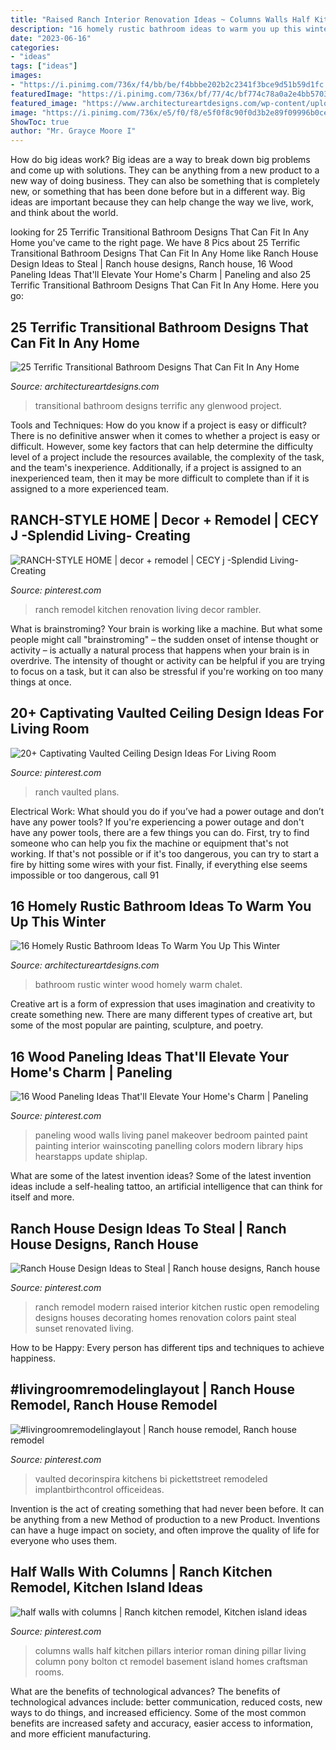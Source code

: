 ```yaml
---
title: "Raised Ranch Interior Renovation Ideas ~ Columns Walls Half Kitchen Pillars Interior Roman Dining Pillar Living Column Pony Bolton Ct Remodel Basement Island Homes Craftsman Rooms"
description: "16 homely rustic bathroom ideas to warm you up this winter"
date: "2023-06-16"
categories:
- "ideas"
tags: ["ideas"]
images:
- "https://i.pinimg.com/736x/f4/bb/be/f4bbbe202b2c2341f3bce9d51b59d1fc.jpg"
featuredImage: "https://i.pinimg.com/736x/bf/77/4c/bf774c78a0a2e4bb5703d1ae6213b678.jpg"
featured_image: "https://www.architectureartdesigns.com/wp-content/uploads/2015/02/25-Terrific-Transitional-Bathroom-Designs-That-Can-Fit-In-Any-Home-2-630x450.jpg"
image: "https://i.pinimg.com/736x/e5/f0/f8/e5f0f8c90f0d3b2e89f09996b0ce8db3--renovated-ranch-house-interior-modern-ranch-house.jpg"
ShowToc: true
author: "Mr. Grayce Moore I"
---
```



How do big ideas work?
Big ideas are a way to break down big problems and come up with solutions. They can be anything from a new product to a new way of doing business. They can also be something that is completely new, or something that has been done before but in a different way. Big ideas are important because they can help change the way we live, work, and think about the world.

	

		
looking for 25 Terrific Transitional Bathroom Designs That Can Fit In Any Home you've came to the right page. We have 8 Pics about 25 Terrific Transitional Bathroom Designs That Can Fit In Any Home like Ranch House Design Ideas to Steal | Ranch house designs, Ranch house, 16 Wood Paneling Ideas That&#039;ll Elevate Your Home&#039;s Charm | Paneling and also 25 Terrific Transitional Bathroom Designs That Can Fit In Any Home. Here you go:
		
    
## 25 Terrific Transitional Bathroom Designs That Can Fit In Any Home

<img loading=lazy src="https://www.architectureartdesigns.com/wp-content/uploads/2015/02/25-Terrific-Transitional-Bathroom-Designs-That-Can-Fit-In-Any-Home-2-630x450.jpg" onerror="this.onerror=null;this.src='https://tse1.mm.bing.net/th?id=OIP.lRhpO4hCJjpV_E5fEZG05wHaFS&amp;pid=15.1';" alt="25 Terrific Transitional Bathroom Designs That Can Fit In Any Home">

_Source: architectureartdesigns.com_

>transitional bathroom designs terrific any glenwood project. 

	

Tools and Techniques: How do you know if a project is easy or difficult?
There is no definitive answer when it comes to whether a project is easy or difficult. However, some key factors that can help determine the difficulty level of a project include the resources available, the complexity of the task, and the team's inexperience. Additionally, if a project is assigned to an inexperienced team, then it may be more difficult to complete than if it is assigned to a more experienced team.

    
## RANCH-STYLE HOME | Decor + Remodel | CECY J -Splendid Living- Creating

<img loading=lazy src="https://i.pinimg.com/736x/b7/af/5b/b7af5b734c75c981047db3dccd0427c2--ranch-kitchen-renovation-rambler-kitchen-remodel.jpg?b=t" onerror="this.onerror=null;this.src='https://tse3.mm.bing.net/th?id=OIP.PujbvROgtyXP_x6gFFKI5wHaIr&amp;pid=15.1';" alt="RANCH-STYLE HOME | decor + remodel | CECY j -Splendid Living- Creating">

_Source: pinterest.com_

>ranch remodel kitchen renovation living decor rambler. 

	

What is brainstroming?
Your brain is working like a machine. But what some people might call "brainstroming" – the sudden onset of intense thought or activity – is actually a natural process that happens when your brain is in overdrive. The intensity of thought or activity can be helpful if you are trying to focus on a task, but it can also be stressful if you're working on too many things at once.

    
## 20+ Captivating Vaulted Ceiling Design Ideas For Living Room

<img loading=lazy src="https://i.pinimg.com/736x/f4/bb/be/f4bbbe202b2c2341f3bce9d51b59d1fc.jpg" onerror="this.onerror=null;this.src='https://tse3.mm.bing.net/th?id=OIP.lQOudCZ7VWEtxQxTHtpXfQHaJo&amp;pid=15.1';" alt="20+ Captivating Vaulted Ceiling Design Ideas For Living Room">

_Source: pinterest.com_

>ranch vaulted plans. 

	

Electrical Work: What should you do if you’ve had a power outage and don’t have any power tools?
If you're experiencing a power outage and don't have any power tools, there are a few things you can do. First, try to find someone who can help you fix the machine or equipment that's not working. If that's not possible or if it's too dangerous, you can try to start a fire by hitting some wires with your fist. Finally, if everything else seems impossible or too dangerous, call 91
    
## 16 Homely Rustic Bathroom Ideas To Warm You Up This Winter

<img loading=lazy src="https://www.architectureartdesigns.com/wp-content/uploads/2014/10/16-Homely-Rustic-Bathroom-Ideas-To-Warm-You-Up-This-Winter-15-630x945.jpg" onerror="this.onerror=null;this.src='https://tse3.mm.bing.net/th?id=OIP.-3ylrL3JiL3n5yQz6WF4ZgHaLH&amp;pid=15.1';" alt="16 Homely Rustic Bathroom Ideas To Warm You Up This Winter">

_Source: architectureartdesigns.com_

>bathroom rustic winter wood homely warm chalet. 

	

Creative art is a form of expression that uses imagination and creativity to create something new. There are many different types of creative art, but some of the most popular are painting, sculpture, and poetry.

    
## 16 Wood Paneling Ideas That&#039;ll Elevate Your Home&#039;s Charm | Paneling

<img loading=lazy src="https://i.pinimg.com/736x/b7/84/32/b7843273c1ecae0f1c18c9a298172b50.jpg" onerror="this.onerror=null;this.src='https://tse3.mm.bing.net/th?id=OIP.RHQnLMH-vkkDcvVUZJJ1TgHaLD&amp;pid=15.1';" alt="16 Wood Paneling Ideas That&#039;ll Elevate Your Home&#039;s Charm | Paneling">

_Source: pinterest.com_

>paneling wood walls living panel makeover bedroom painted paint painting interior wainscoting panelling colors modern library hips hearstapps update shiplap. 

	

What are some of the latest invention ideas?
Some of the latest invention ideas include a self-healing tattoo, an artificial intelligence that can think for itself and more.

    
## Ranch House Design Ideas To Steal | Ranch House Designs, Ranch House

<img loading=lazy src="https://i.pinimg.com/736x/e5/f0/f8/e5f0f8c90f0d3b2e89f09996b0ce8db3--renovated-ranch-house-interior-modern-ranch-house.jpg" onerror="this.onerror=null;this.src='https://tse4.mm.bing.net/th?id=OIP.7IIrfoFzxEQFBXz8DBPsDQHaHa&amp;pid=15.1';" alt="Ranch House Design Ideas to Steal | Ranch house designs, Ranch house">

_Source: pinterest.com_

>ranch remodel modern raised interior kitchen rustic open remodeling designs houses decorating homes renovation colors paint steal sunset renovated living. 

	

How to be Happy: Every person has different tips and techniques to achieve happiness.
 

    
## #livingroomremodelinglayout | Ranch House Remodel, Ranch House Remodel

<img loading=lazy src="https://i.pinimg.com/736x/bf/77/4c/bf774c78a0a2e4bb5703d1ae6213b678.jpg" onerror="this.onerror=null;this.src='https://tse1.mm.bing.net/th?id=OIP.AmX3V9oEwCxMB8hdcoJbKQHaE8&amp;pid=15.1';" alt="#livingroomremodelinglayout | Ranch house remodel, Ranch house remodel">

_Source: pinterest.com_

>vaulted decorinspira kitchens bi pickettstreet remodeled implantbirthcontrol officeideas. 

	

Invention is the act of creating something that had never been before. It can be anything from a new Method of production to a new Product. Inventions can have a huge impact on society, and often improve the quality of life for everyone who uses them.

    
## Half Walls With Columns | Ranch Kitchen Remodel, Kitchen Island Ideas

<img loading=lazy src="https://i.pinimg.com/736x/3f/4e/52/3f4e52ec7a5b5e80701c9e36dfe1afaa--craftsman-columns-roman-columns.jpg" onerror="this.onerror=null;this.src='https://tse4.mm.bing.net/th?id=OIP.90GCMaxPoP2qXUfiFhPY1gHaJ3&amp;pid=15.1';" alt="half walls with columns | Ranch kitchen remodel, Kitchen island ideas">

_Source: pinterest.com_

>columns walls half kitchen pillars interior roman dining pillar living column pony bolton ct remodel basement island homes craftsman rooms. 

	

What are the benefits of technological advances?
The benefits of technological advances include: better communication, reduced costs, new ways to do things, and increased efficiency. Some of the most common benefits are increased safety and accuracy, easier access to information, and more efficient manufacturing.

